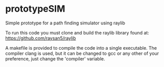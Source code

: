 # prototypeSIM
Simple prototype for a path finding simulator using raylib

To run this code you must clone and build the raylib library found at: https://github.com/raysan5/raylib

A makefile is provided to compile the code into a single executable. The compiler clang is used, but it can be changed to gcc or any other of your preference, just change the 'compiler' variable.
